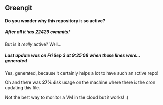 ## Greengit

#### Do you wonder why this repository is so active?

##### After all it has 22429 commits!

But is it *really* active? Well...

##### Last update was on Fri Sep 3 at 9:25:08 when those lines were... generated

Yes, generated, because it certainly helps a lot to have such an active repo!

Oh and there was **27%** disk usage on the machine
where there is the cron updating this file.

Not the best way to monitor a VM in the cloud but it works! :)
